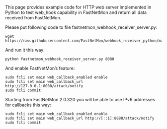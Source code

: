 This page provides example code for HTTP web server implemented in Python to test web_hook capability in FastNetMon and return all data received from FastNetMon.

Please put following code to file fastnetmon_webhook_receiver_server.py:
```
wget https://raw.githubusercontent.com/FastNetMon/webhook_receiver_python/main/fastnetmon_webhook_receiver_server.py
```


And run it this way:
```
python fastnetmon_webhook_receiver_server.py 8080
```

And enable FastNetMon’s feature:
```
sudo fcli set main web_callback_enabled enable
sudo fcli set main web_callback_url http://127.0.0.1:8080/attack/notify
sudo fcli commit
```

Starting from FastNetMon 2.0.320 you will be able to use IPv6 addresses for callbacks this way:
```
sudo fcli set main web_callback_enabled enable
sudo fcli set main web_callback_url http://[::1]:8080/attack/notify
sudo fcli commit
```
